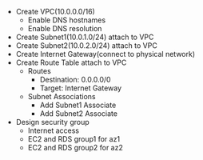 * Create VPC(10.0.0.0/16)
  * Enable DNS hostnames
  * Enable DNS resolution
* Create Subnet1(10.0.1.0/24) attach to VPC
* Create Subnet2(10.0.2.0/24) attach to VPC
* Create Internet Gateway(connect to physical network)
* Create Route Table attach to VPC
  * Routes
    * Destination: 0.0.0.0/0
    * Target: Internet Gateway
  * Subnet Associations
    * Add Subnet1 Associate
    * Add Subnet2 Associate
* Design security group
  * Internet access
  * EC2 and RDS group1 for az1
  * EC2 and RDS group2 for az2
